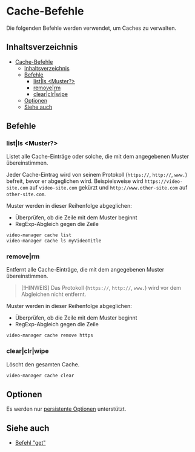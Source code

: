 <!-- markdownlint-disable MD013 -->

# Cache-Befehle

Die folgenden Befehle werden verwendet, um Caches zu verwalten.

## Inhaltsverzeichnis

<!--toc:start-->
- [Cache-Befehle](#cache-befehle)
  - [Inhaltsverzeichnis](#inhaltsverzeichnis)
  - [Befehle](#befehle)
    - [list|ls <Muster?>](#listls-muster)
    - [remove|rm <Muster>](#removerm-muster)
    - [clear|clr|wipe](#clearclrwipe)
  - [Optionen](#optionen)
  - [Siehe auch](#siehe-auch)
<!--toc:end-->

## Befehle

### list|ls <Muster?>

Listet alle Cache-Einträge oder solche, die mit dem angegebenen Muster übereinstimmen.

Jeder Cache-Eintrag wird von seinem Protokoll (`https://`, `http://`, `www.`) befreit, bevor er abgeglichen wird.
Beispielsweise wird `https://video-site.com` auf `video-site.com` gekürzt und `http://www.other-site.com` auf `other-site.com`.

Muster werden in dieser Reihenfolge abgeglichen:

- Überprüfen, ob die Zeile mit dem Muster beginnt
- RegExp-Abgleich gegen die Zeile

```sh
video-manager cache list
video-manager cache ls myVideoTitle
```

### remove|rm <Muster>

Entfernt alle Cache-Einträge, die mit dem angegebenen Muster übereinstimmen.

> [!HINWEIS]
> Das Protokoll (`https://`, `http://`, `www.`) wird vor dem Abgleichen nicht entfernt.

Muster werden in dieser Reihenfolge abgeglichen:

- Überprüfen, ob die Zeile mit dem Muster beginnt
- RegExp-Abgleich gegen die Zeile

```sh
video-manager cache remove https
```

### clear|clr|wipe

Löscht den gesamten Cache.

```sh
video-manager cache clear
```

## Optionen

Es werden nur [persistente Optionen](./index,md/persistent-options) unterstützt.

## Siehe auch

- [Befehl "get"](./get.md)